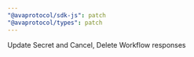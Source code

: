 ```yaml
---
"@avaprotocol/sdk-js": patch
"@avaprotocol/types": patch
---
```


Update Secret and Cancel, Delete Workflow responses
